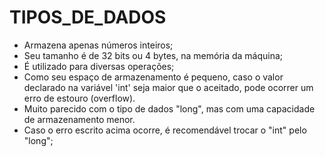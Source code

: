 # TIPOS_DE_DADOS

- Armazena apenas números inteiros;
- Seu tamanho é de 32 bits ou 4 bytes, na memória da máquina;
- É utilizado para diversas operações;
- Como seu espaço de armazenamento é pequeno, caso o valor declarado na variável 'int' seja maior que o aceitado, pode ocorrer um erro de estouro (overflow).
- Muito parecido com o tipo de dados "long", mas com uma capacidade de armazenamento menor.
- Caso o erro escrito acima ocorre, é recomendável trocar o "int" pelo "long";
